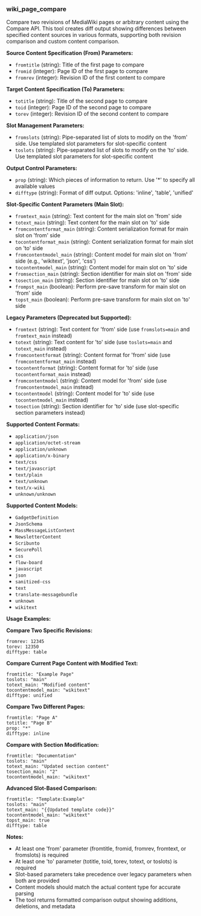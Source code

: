 ### wiki_page_compare

Compare two revisions of MediaWiki pages or arbitrary content using the Compare API. This tool creates diff output showing differences between specified content sources in various formats, supporting both revision comparison and custom content comparison.

**Source Content Specification (From) Parameters:**
- `fromtitle` (string): Title of the first page to compare
- `fromid` (integer): Page ID of the first page to compare
- `fromrev` (integer): Revision ID of the first content to compare

**Target Content Specification (To) Parameters:**
- `totitle` (string): Title of the second page to compare
- `toid` (integer): Page ID of the second page to compare
- `torev` (integer): Revision ID of the second content to compare

**Slot Management Parameters:**
- `fromslots` (string): Pipe-separated list of slots to modify on the 'from' side. Use templated slot parameters for slot-specific content
- `toslots` (string): Pipe-separated list of slots to modify on the 'to' side. Use templated slot parameters for slot-specific content

**Output Control Parameters:**
- `prop` (string): Which pieces of information to return. Use '*' to specify all available values
- `difftype` (string): Format of diff output. Options: 'inline', 'table', 'unified'

**Slot-Specific Content Parameters (Main Slot):**
- `fromtext_main` (string): Text content for the main slot on 'from' side
- `totext_main` (string): Text content for the main slot on 'to' side
- `fromcontentformat_main` (string): Content serialization format for main slot on 'from' side
- `tocontentformat_main` (string): Content serialization format for main slot on 'to' side
- `fromcontentmodel_main` (string): Content model for main slot on 'from' side (e.g., 'wikitext', 'json', 'css')
- `tocontentmodel_main` (string): Content model for main slot on 'to' side
- `fromsection_main` (string): Section identifier for main slot on 'from' side
- `tosection_main` (string): Section identifier for main slot on 'to' side
- `frompst_main` (boolean): Perform pre-save transform for main slot on 'from' side
- `topst_main` (boolean): Perform pre-save transform for main slot on 'to' side

**Legacy Parameters (Deprecated but Supported):**
- `fromtext` (string): Text content for 'from' side (use `fromslots=main` and `fromtext_main` instead)
- `totext` (string): Text content for 'to' side (use `toslots=main` and `totext_main` instead)
- `fromcontentformat` (string): Content format for 'from' side (use `fromcontentformat_main` instead)
- `tocontentformat` (string): Content format for 'to' side (use `tocontentformat_main` instead)
- `fromcontentmodel` (string): Content model for 'from' side (use `fromcontentmodel_main` instead)
- `tocontentmodel` (string): Content model for 'to' side (use `tocontentmodel_main` instead)
- `tosection` (string): Section identifier for 'to' side (use slot-specific section parameters instead)

**Supported Content Formats:**
- `application/json`
- `application/octet-stream`
- `application/unknown`
- `application/x-binary`
- `text/css`
- `text/javascript`
- `text/plain`
- `text/unknown`
- `text/x-wiki`
- `unknown/unknown`

**Supported Content Models:**
- `GadgetDefinition`
- `JsonSchema`
- `MassMessageListContent`
- `NewsletterContent`
- `Scribunto`
- `SecurePoll`
- `css`
- `flow-board`
- `javascript`
- `json`
- `sanitized-css`
- `text`
- `translate-messagebundle`
- `unknown`
- `wikitext`

**Usage Examples:**

**Compare Two Specific Revisions:**
```
fromrev: 12345
torev: 12350
difftype: table
```

**Compare Current Page Content with Modified Text:**
```
fromtitle: "Example Page"
toslots: "main"
totext_main: "Modified content"
tocontentmodel_main: "wikitext"
difftype: unified
```

**Compare Two Different Pages:**
```
fromtitle: "Page A"
totitle: "Page B"
prop: "*"
difftype: inline
```

**Compare with Section Modification:**
```
fromtitle: "Documentation"
toslots: "main"
totext_main: "Updated section content"
tosection_main: "2"
tocontentmodel_main: "wikitext"
```

**Advanced Slot-Based Comparison:**
```
fromtitle: "Template:Example"
toslots: "main"
totext_main: "{{Updated template code}}"
tocontentmodel_main: "wikitext"
topst_main: true
difftype: table
```

**Notes:**
- At least one 'from' parameter (fromtitle, fromid, fromrev, fromtext, or fromslots) is required
- At least one 'to' parameter (totitle, toid, torev, totext, or toslots) is required
- Slot-based parameters take precedence over legacy parameters when both are provided
- Content models should match the actual content type for accurate parsing
- The tool returns formatted comparison output showing additions, deletions, and metadata
